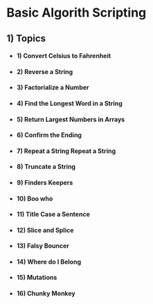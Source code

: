 # Basic Algorith Scripting

## 1) Topics

- #### 1) Convert Celsius to Fahrenheit

- #### 2) Reverse a String

- #### 3) Factorialize a Number

- #### 4) Find the Longest Word in a String

- #### 5) Return Largest Numbers in Arrays

- #### 6) Confirm the Ending

- #### 7) Repeat a String Repeat a String

- #### 8) Truncate a String

- #### 9) Finders Keepers

- #### 10) Boo who

- #### 11) Title Case a Sentence

- #### 12) Slice and Splice

- #### 13) Falsy Bouncer

- #### 14) Where do I Belong

- #### 15) Mutations

- #### 16) Chunky Monkey
